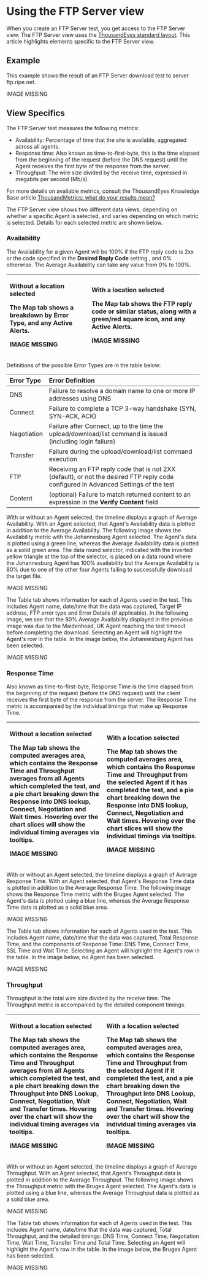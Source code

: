 # Using the FTP Server view

When you create an FTP Server test, you get access to the FTP Server view.  The FTP Server view uses the [ThousandEyes standard layout](https://success.thousandeyes.com/ViewArticle?articleIdParam=kA0E0000000CmmgKAC). This article highlights elements specific to the FTP Server view.

## Example

This example shows the result of an FTP Server download test to server ftp.ripe.net.

IMAGE MISSING

## View Specifics

The FTP Server test measures the following metrics:

* Availability: Percentage of time that the site is available, aggregated across all agents.
* Response time: Also known as time-to-first-byte, this is the time elapsed from the beginning of the request \(before the DNS request\) until the Agent receives the first byte of the response from the server.
* Throughput: The wire size divided by the receive time, expressed in megabits per second \(Mb/s\).

For more details on available metrics, consult the ThousandEyes Knowledge Base article [ThousandMetrics: what do your results mean?](https://success.thousandeyes.com/ViewArticle?articleIdParam=kA0E0000000CmmzKAC)

The FTP Server view shows two different data views, depending on whether a specific Agent is selected, and varies depending on which metric is selected.  Details for each selected metric are shown below.

### Availability

The Availability for a given Agent will be 100% if the FTP reply code is 2xx or the code specified in the **Desired Reply Code** setting , and 0% otherwise. The Average Availability can take any value from 0% to 100%.

<table>
  <thead>
    <tr>
      <th style="text-align:left">
        <p><b>Without a location selected</b>
        </p>
        <p>The Map tab shows a breakdown by Error Type, and any Active Alerts.</p>
        <p>IMAGE MISSING</p>
      </th>
      <th style="text-align:left">
        <p><b>With a location selected</b>
        </p>
        <p>The Map tab shows the FTP reply code or similar status, along with a green/red
          square icon, and any Active Alerts.</p>
        <p>IMAGE MISSING</p>
      </th>
    </tr>
  </thead>
  <tbody></tbody>
</table>

Definitions of the possible Error Types are in the table below:

| Error Type | Error Definition |
| :--- | :--- |
| DNS | Failure to resolve a domain name to one or more IP addresses using DNS |
| Connect | Failure to complete a TCP 3-way handshake \(SYN, SYN-ACK, ACK\) |
| Negotiation | Failure after Connect, up to the time the upload/download/list command is issued \(including login failure\) |
| Transfer | Failure during the upload/download/list command execution |
| FTP | Receiving an FTP reply code that is not 2XX \(default\), or not the desired FTP reply code configured in Advanced Settings of the test |
| Content  | \(optional\) Failure to match returned content to an expression in the **Verify Content** field |

With or without an Agent selected, the timeline displays a graph of Average Availability.  With an Agent selected, that Agent's Availability data is plotted in addition to the Average Availability.  The following image shows the Availability metric with the Johannesburg Agent selected.  The Agent's data is plotted using a green line, whereas the Average Availability data is plotted as a solid green area. The data round selector, indicated with the inverted yellow triangle at the top of the selector, is placed on a data round where the Johannesburg Agent has 100% availability but the Average Availability is 80% due to one of the other four Agents failing to successfully download the target file.

IMAGE MISSING

The Table tab shows information for each of Agents used in the test.  This includes Agent name, date/time that the data was captured, Target IP address, FTP error type and Error Details \(if applicable\).  In the following image, we see that the 80% Average Availability displayed in the previous image was due to the Maidenhead, UK Agent reaching the test timeout before completing the download. Selecting an Agent will highlight the Agent's row in the table. In the image below, the Johannesburg Agent has been selected.

IMAGE MISSING

### Response Time

Also known as time-to-first-byte, Response Time is the time elapsed from the beginning of the request \(before the DNS request\) until the client receives the first byte of the response from the server.  The Response Time metric is accompanied by the individual timings that make up Response Time.

<table>
  <thead>
    <tr>
      <th style="text-align:left">
        <p><b>Without a location selected</b>
        </p>
        <p>The Map tab shows the computed averages area, which contains the Response
          Time and Throughput averages from all Agents which completed the test,
          and a pie chart breaking down the Response into DNS lookup, Connect, Negotiation
          and Wait times. Hovering over the chart slices will show the individual
          timing averages via tooltips.</p>
        <p>IMAGE MISSING</p>
      </th>
      <th style="text-align:left">
        <p><b>With a location selected</b>
        </p>
        <p>The Map tab shows the computed averages area, which contains the Response
          Time and Throughput from the selected Agent if it has completed the test,
          and a pie chart breaking down the Response into DNS lookup, Connect, Negotiation
          and Wait times. Hovering over the chart slices will show the individual
          timings via tooltips.</p>
        <p>IMAGE MISSING</p>
      </th>
    </tr>
  </thead>
  <tbody></tbody>
</table>

With or without an Agent selected, the timeline displays a graph of Average Response Time.  With an Agent selected, that Agent's Response Time data is plotted in addition to the Average Response Time.  The following image shows the Response Time metric with the Bruges Agent selected.  The Agent's data is plotted using a blue line, whereas the Average Response Time data is plotted as a solid blue area.

IMAGE MISSING

The Table tab shows information for each of Agents used in the test.  This includes Agent name, date/time that the data was captured, Total Response Time, and the components of Response Time: DNS Time, Connect Time, SSL Time and Wait Time. Selecting an Agent will highlight the Agent's row in the table. In the image below, no Agent has been selected.

IMAGE MISSING

### Throughput

Throughput is the total wire size divided by the receive time. The Throughput metric is accompanied by the detailed component timings.

<table>
  <thead>
    <tr>
      <th style="text-align:left">
        <p><b>Without a location selected</b>
        </p>
        <p>The Map tab shows the computed averages area, which contains the Response
          Time and Throughput averages from all Agents which completed the test,
          and a pie chart breaking down the Throughput into DNS Lookup, Connect,
          Negotiation, Wait and Transfer times. Hovering over the chart will show
          the individual timing averages via tooltips.</p>
        <p>IMAGE MISSING</p>
      </th>
      <th style="text-align:left">
        <p><b>With a location selected</b>
        </p>
        <p>The Map tab shows the computed averages area, which contains the Response
          Time and Throughput from the selected Agent if it completed the test, and
          a pie chart breaking down the Throughput into DNS Lookup, Connect, Negotiation,
          Wait and Transfer times. Hovering over the chart will show the individual
          timing averages via tooltips.</p>
        <p>IMAGE MISSING</p>
      </th>
    </tr>
  </thead>
  <tbody></tbody>
</table>

With or without an Agent selected, the timeline displays a graph of Average Throughput.  With an Agent selected, that Agent's Throughput data is plotted in addition to the Average Throughput.  The following image shows the Throughput metric with the Bruges Agent selected.  The Agent's data is plotted using a blue line, whereas the Average Throughput data is plotted as a solid blue area.

IMAGE MISSING

The Table tab shows information for each of Agents used in the test.  This includes Agent name, date/time that the data was captured, Total Throughput, and the detailed timings: DNS Time, Connect Time, Negotiation Time, Wait Time, Transfer Time and Total Time. Selecting an Agent will highlight the Agent's row in the table. In the image below, the Bruges Agent has been selected.

IMAGE MISSING

